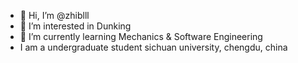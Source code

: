 - 👋 Hi, I’m @zhiblll
- 👀 I’m interested in Dunking
- 🌱 I’m currently learning Mechanics & Software Engineering
- I am a undergraduate student  sichuan university, chengdu, china
<!---
zhiblll/zhiblll is a ✨ special ✨ repository because its `README.md` (this file) appears on your GitHub profile.
You can click the Preview link to take a look at your changes.
--->
